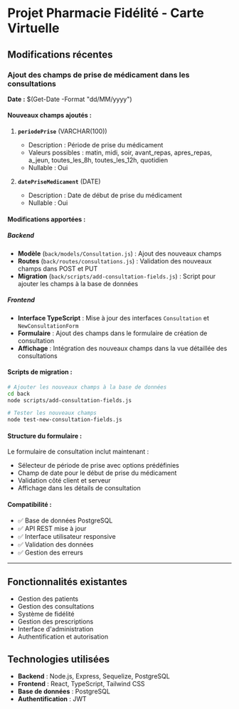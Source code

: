 # Projet Pharmacie Fidélité - Carte Virtuelle

## Modifications récentes

### Ajout des champs de prise de médicament dans les consultations

**Date :** $(Get-Date -Format "dd/MM/yyyy")

#### Nouveaux champs ajoutés :

1. **`periodePrise`** (VARCHAR(100))
   - Description : Période de prise du médicament
   - Valeurs possibles : matin, midi, soir, avant_repas, apres_repas, a_jeun, toutes_les_8h, toutes_les_12h, quotidien
   - Nullable : Oui

2. **`datePriseMedicament`** (DATE)
   - Description : Date de début de prise du médicament
   - Nullable : Oui

#### Modifications apportées :

##### Backend
- **Modèle** (`back/models/Consultation.js`) : Ajout des nouveaux champs
- **Routes** (`back/routes/consultations.js`) : Validation des nouveaux champs dans POST et PUT
- **Migration** (`back/scripts/add-consultation-fields.js`) : Script pour ajouter les champs à la base de données

##### Frontend
- **Interface TypeScript** : Mise à jour des interfaces `Consultation` et `NewConsultationForm`
- **Formulaire** : Ajout des champs dans le formulaire de création de consultation
- **Affichage** : Intégration des nouveaux champs dans la vue détaillée des consultations

#### Scripts de migration :

```bash
# Ajouter les nouveaux champs à la base de données
cd back
node scripts/add-consultation-fields.js

# Tester les nouveaux champs
node test-new-consultation-fields.js
```

#### Structure du formulaire :

Le formulaire de consultation inclut maintenant :
- Sélecteur de période de prise avec options prédéfinies
- Champ de date pour le début de prise du médicament
- Validation côté client et serveur
- Affichage dans les détails de consultation

#### Compatibilité :

- ✅ Base de données PostgreSQL
- ✅ API REST mise à jour
- ✅ Interface utilisateur responsive
- ✅ Validation des données
- ✅ Gestion des erreurs

---

## Fonctionnalités existantes

- Gestion des patients
- Gestion des consultations
- Système de fidélité
- Gestion des prescriptions
- Interface d'administration
- Authentification et autorisation

## Technologies utilisées

- **Backend** : Node.js, Express, Sequelize, PostgreSQL
- **Frontend** : React, TypeScript, Tailwind CSS
- **Base de données** : PostgreSQL
- **Authentification** : JWT
